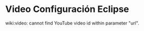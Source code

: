 # Video Configuración Eclipse #



wiki:video: cannot find YouTube video id within parameter "url".


